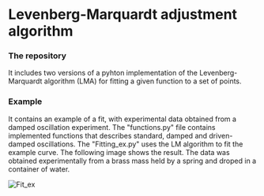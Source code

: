 # Levenberg-Marquardt adjustment algorithm

### The repository

It includes two versions of a pyhton implementation of the Levenberg-Marquardt algorithm (LMA) for fitting a given function to a set of points.

### Example

It contains an example of a fit, with experimental data obtained from a damped oscillation experiment.
The "functions.py" file contains implemented functions that describes standard, damped and driven-damped oscillations.
The "Fitting_ex.py" uses the LM algorithm to fit the example curve.
The following image shows the result. The data was obtained experimentally from a brass mass held by a spring and droped in a container of water.

![Fit_ex](https://github.com/user-attachments/assets/468c2009-14e6-4532-b2d5-f721fa014004)
